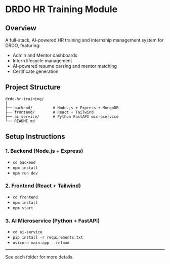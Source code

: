 # DRDO HR Training Module

## Overview
A full-stack, AI-powered HR training and internship management system for DRDO, featuring:
- Admin and Mentor dashboards
- Intern lifecycle management
- AI-powered resume parsing and mentor matching
- Certificate generation

## Project Structure
```
drdo-hr-training/
│
├── backend/         # Node.js + Express + MongoDB
├── frontend/        # React + Tailwind
├── ai-service/      # Python FastAPI microservice
└── README.md
```

## Setup Instructions

### 1. Backend (Node.js + Express)
- `cd backend`
- `npm install`
- `npm run dev`

### 2. Frontend (React + Tailwind)
- `cd frontend`
- `npm install`
- `npm start`

### 3. AI Microservice (Python + FastAPI)
- `cd ai-service`
- `pip install -r requirements.txt`
- `uvicorn main:app --reload`

---

See each folder for more details. 